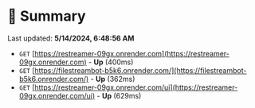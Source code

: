 # 📖 Summary
Last updated: **5/14/2024, 6:48:56 AM**

- `GET` [https://restreamer-09gx.onrender.com](https://restreamer-09gx.onrender.com) - **Up** (400ms)
- `GET` [https://filestreambot-b5k6.onrender.com/](https://filestreambot-b5k6.onrender.com/) - **Up** (362ms)
- `GET` [https://restreamer-09gx.onrender.com/ui](https://restreamer-09gx.onrender.com/ui) - **Up** (629ms)

